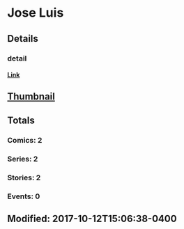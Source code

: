# Jose  Luis 
## Details
### detail
#### [Link](http://marvel.com/comics/creators/13245/jose_luis?utm_campaign=apiRef&utm_source=225578a89fc76f3d20fbffda5d17a88d)
## [Thumbnail](http://i.annihil.us/u/prod/marvel/i/mg/b/40/image_not_available.jpg)
## Totals
### Comics: 2
### Series: 2
### Stories: 2
### Events: 0
## Modified: 2017-10-12T15:06:38-0400